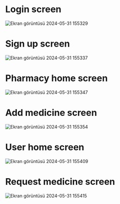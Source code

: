 <h1>Login screen</h1>

![Ekran görüntüsü 2024-05-31 155329](https://github.com/omerfaruk10/Medical_Sales_Automation/assets/116205154/bd9bb9db-0094-43b5-8f53-e1fa2bf97ff0)

<h1>Sign up screen</h1>

![Ekran görüntüsü 2024-05-31 155337](https://github.com/omerfaruk10/Medical_Sales_Automation/assets/116205154/67853641-f723-454e-888b-798021d4be7e)

<h1>Pharmacy home screen</h1>

![Ekran görüntüsü 2024-05-31 155347](https://github.com/omerfaruk10/Medical_Sales_Automation/assets/116205154/1f385f04-03ed-4bb2-8f93-53ab41976481)

<h1>Add medicine screen</h1>

![Ekran görüntüsü 2024-05-31 155354](https://github.com/omerfaruk10/Medical_Sales_Automation/assets/116205154/645643c4-9d35-4aec-9dd6-043a44237eb3)

<h1>User home screen</h1>

![Ekran görüntüsü 2024-05-31 155409](https://github.com/omerfaruk10/Medical_Sales_Automation/assets/116205154/07b9a817-6ac5-4ecf-8967-77aaa4ecdf7b)

<h1>Request medicine screen</h1>

![Ekran görüntüsü 2024-05-31 155415](https://github.com/omerfaruk10/Medical_Sales_Automation/assets/116205154/9717e5ca-4e93-4bc1-bb70-219e5d7125be)
